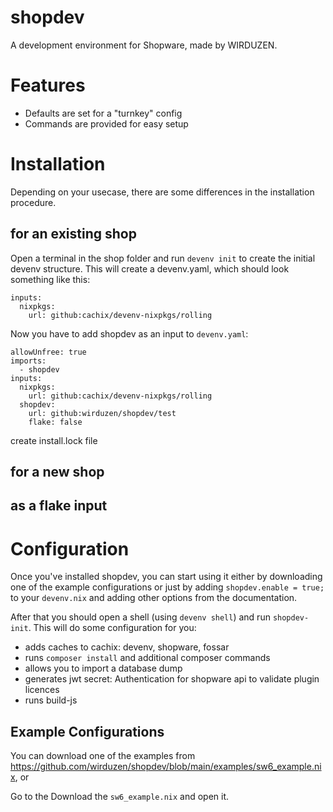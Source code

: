# shopdev

A development environment for Shopware, made by WIRDUZEN.

# Features

- Defaults are set for a "turnkey" config
- Commands are provided for easy setup

# Installation

Depending on your usecase, there are some differences in the installation procedure.

## for an existing shop 

Open a terminal in the shop folder and run `devenv init` to create the initial devenv structure. This will create a devenv.yaml, which should look something like this:

```devenv
inputs:
  nixpkgs:
    url: github:cachix/devenv-nixpkgs/rolling
```

Now you have to add shopdev as an input to `devenv.yaml`:

```devenv
allowUnfree: true
imports:
  - shopdev
inputs:
  nixpkgs:
    url: github:cachix/devenv-nixpkgs/rolling
  shopdev:
    url: github:wirduzen/shopdev/test
    flake: false
```

create install.lock file

## for a new shop

## as a flake input

# Configuration

Once you've installed shopdev, you can start using it either by downloading one of the example configurations or just by adding `shopdev.enable = true;` to your `devenv.nix` and adding other options from the documentation.

After that you should open a shell (using `devenv shell`) and run `shopdev-init`. This will do some configuration for you:

- adds caches to cachix: devenv, shopware, fossar
- runs `composer install` and additional composer commands
- allows you to import a database dump
- generates jwt secret: Authentication for shopware api to validate plugin licences
- runs build-js

## Example Configurations

You can download one of the examples from https://github.com/wirduzen/shopdev/blob/main/examples/sw6_example.nix, or 

Go to the Download the `sw6_example.nix` and open it. 
